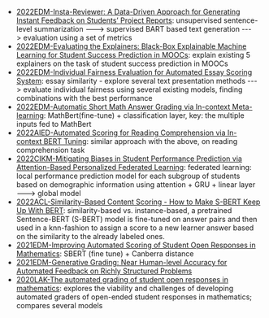 - [2022EDM-Insta-Reviewer: A Data-Driven Approach for Generating Instant Feedback on Students’ Project Reports](https://educationaldatamining.org/edm2022/proceedings/2022.EDM-long-papers.1/index.html): unsupervised sentence-level summarization ---> supervised BART based text generation ---> evaluation using a set of metrics
- [2022EDM-Evaluating the Explainers: Black-Box Explainable Machine Learning for Student Success Prediction in MOOCs](https://educationaldatamining.org/edm2022/proceedings/2022.EDM-long-papers.9/index.html): explain existing 5 explainers on the task of student success prediction in MOOCs
- [2022EDM-Individual Fairness Evaluation for Automated Essay Scoring System](https://educationaldatamining.org/edm2022/proceedings/2022.EDM-long-papers.18/index.html): essay similarity - explore several text presentation methods ---> evaluate individual fairness using several existing models, finding combinations with the best performance
- [2022EDM-Automatic Short Math Answer Grading via In-context Meta-learning](https://educationaldatamining.org/edm2022/proceedings/2022.EDM-long-papers.11/index.html): MathBert(fine-tune) + classification layer, key: the multiple inputs fed to MathBert
- [2022AIED-Automated Scoring for Reading Comprehension via In-context BERT Tuning](https://arxiv.org/pdf/2205.09864.pdf): similar approach with the above, on reading comprehension task
- [2022CIKM-Mitigating Biases in Student Performance Prediction via Attention-Based Personalized Federated Learning](https://arxiv.org/ftp/arxiv/papers/2208/2208.01182.pdf): federated learning: local performance prediction model for each subgroup of students based on demographic information using attention + GRU + linear layer ---> global model
- [2022ACL-Similarity-Based Content Scoring - How to Make S-BERT Keep Up With BERT](https://aclanthology.org/2022.bea-1.16.pdf): similarity-based vs. instance-based,  a pretrained Sentence-BERT (S-BERT) model is fine-tuned on answer pairs and then used in a knn-fashion to assign a score to a new learner answer based on the similarity to the already labeled ones.
- [2021EDM-Improving Automated Scoring of Student Open Responses in Mathematics](https://educationaldatamining.org/EDM2021/virtual/static/pdf/EDM21_paper_188.pdf): SBERT (fine tune) + Canberra distance
- [2021EDM-Generative Grading: Near Human-level Accuracy for Automated Feedback on Richly Structured Problems](https://files.eric.ed.gov/fulltext/ED615516.pdf)
- [2020LAK-The automated grading of student open responses in mathematics](https://dl.acm.org/doi/pdf/10.1145/3375462.3375523): explores the viability and challenges of developing automated graders of open-ended student responses in mathematics; compares several models
